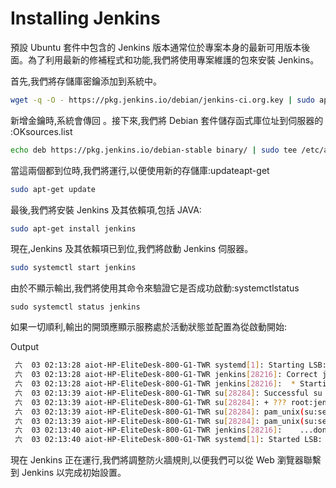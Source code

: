  # Installing Jenkins

 預設 Ubuntu 套件中包含的 Jenkins 版本通常位於專案本身的最新可用版本後面。為了利用最新的修補程式和功能,我們將使用專案維護的包來安裝 Jenkins。

首先,我們將存儲庫密鑰添加到系統中。

```bash
wget -q -O - https://pkg.jenkins.io/debian/jenkins-ci.org.key | sudo apt-key add -
```
新增金鑰時,系統會傳回 。接下來,我們將 Debian 套件儲存函式庫位址到伺服器的 :OKsources.list

```bash
echo deb https://pkg.jenkins.io/debian-stable binary/ | sudo tee /etc/apt/sources.list.d/jenkins.list
```

當這兩個都到位時,我們將運行,以便使用新的存儲庫:updateapt-get

```bash
sudo apt-get update
```
最後,我們將安裝 Jenkins 及其依賴項,包括 JAVA:

```bash
sudo apt-get install jenkins
```
現在,Jenkins 及其依賴項已到位,我們將啟動 Jenkins 伺服器。

```bash
sudo systemctl start jenkins
```

由於不顯示輸出,我們將使用其命令來驗證它是否成功啟動:systemctlstatus
```
sudo systemctl status jenkins
```
如果一切順利,輸出的開頭應顯示服務處於活動狀態並配置為從啟動開始:

Output
```bash
 六  03 02:13:28 aiot-HP-EliteDesk-800-G1-TWR systemd[1]: Starting LSB: Start Je
 六  03 02:13:28 aiot-HP-EliteDesk-800-G1-TWR jenkins[28216]: Correct java versi
 六  03 02:13:28 aiot-HP-EliteDesk-800-G1-TWR jenkins[28216]:  * Starting Jenkin
 六  03 02:13:39 aiot-HP-EliteDesk-800-G1-TWR su[28284]: Successful su for jenki
 六  03 02:13:39 aiot-HP-EliteDesk-800-G1-TWR su[28284]: + ??? root:jenkins
 六  03 02:13:39 aiot-HP-EliteDesk-800-G1-TWR su[28284]: pam_unix(su:session): s
 六  03 02:13:39 aiot-HP-EliteDesk-800-G1-TWR su[28284]: pam_unix(su:session): s
 六  03 02:13:40 aiot-HP-EliteDesk-800-G1-TWR jenkins[28216]:    ...done.
 六  03 02:13:40 aiot-HP-EliteDesk-800-G1-TWR systemd[1]: Started LSB: Start Jen
```

現在 Jenkins 正在運行,我們將調整防火牆規則,以便我們可以從 Web 瀏覽器聯繫到 Jenkins 以完成初始設置。